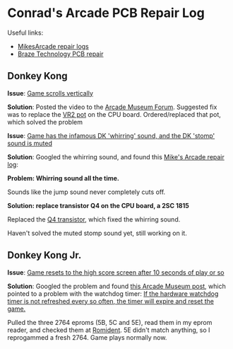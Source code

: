 # Conrad's Arcade PCB Repair Log

Useful links:

 - [MikesArcade repair logs](https://www.mikesarcade.com/arcade/repairs/)
 - [Braze Technology PCB repair](http://www.brasington.org/arcade/tech/)

## Donkey Kong

**Issue**: [Game scrolls vertically](https://www.dropbox.com/s/v13hrtx50dxtgto/VID_20200905_133224.mp4?dl=0)

**Solution**: Posted the video to the [Arcade Museum Forum](https://forums.arcade-museum.com/threads/donkey-kong-20ez-vertical-scrolling.477274/#post-4211422). Suggested fix was to replace the [VR2 pot](https://www.arcadepartsandrepair.com/store/components/trimmer-potentiometers-pots/50k-ohm-trimmer-potentiometer-for-donkey-kong-others-pcb-p1040/) on the CPU board. Ordered/replaced that pot, which solved the problem

**Issue**: [Game has the infamous DK 'whirring' sound, and the DK 'stomp' sound is muted](https://www.dropbox.com/s/0mnjso5mnlkw5ap/PXL_20210122_213851976.mp4)

**Solution**: Googled the whirring sound, and found this [Mike's Arcade repair log](https://www.mikesarcade.com/arcade/repairs/dkong.html):

  **Problem: Whirring sound all the time.**

  Sounds like the jump sound never completely cuts off.

  **Solution: replace transistor Q4 on the CPU board, a 2SC 1815**

Replaced the [Q4 transistor](https://www.arcadepartsandrepair.com/store/pinball-kits-parts/pinball-parts/2sc1815/), which fixed the whirring sound. 

Haven't solved the muted stomp sound yet, still working on it.



## Donkey Kong Jr.

**Issue**: [Game resets to the high score screen after 10 seconds of play or so](https://www.dropbox.com/s/5u1pxj5ybm0v32k/DKJr-reset.mp4)

**Solution**: Googled the problem and found [this Arcade Museum post](https://forums.arcade-museum.com/threads/donkey-kong-jr-resetting.85555/), which pointed to a problem with the watchdog timer: [If the hardware watchdog timer is not refreshed every so often, the timer will expire and reset the game.](http://www.brasington.org/arcade/tech/dkj/)

Pulled the three 2764 eproms (5B, 5C and 5E), read them in my eprom reader, and checked them at [Romident](http://romident.coinopflorida.com/). 5E didn't match anything, so I reprogammed a fresh 2764. Game plays normally now.
